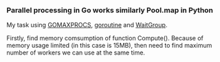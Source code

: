 ### Parallel processing in Go works similarly Pool.map in Python

My task using [GOMAXPROCS](https://github.com/dmuth/google-go-cpu-usage/blob/master/main.go), [goroutine](https://gobyexample.com/goroutines) and [WaitGroup](https://stackoverflow.com/questions/19208725/example-for-sync-waitgroup-correct). 

Firstly, find memory comsumption of function Compute(). 
Because of memory usage limited (in this case is 15MB), 
then need to find maximum number of workers we can use at the same time.
